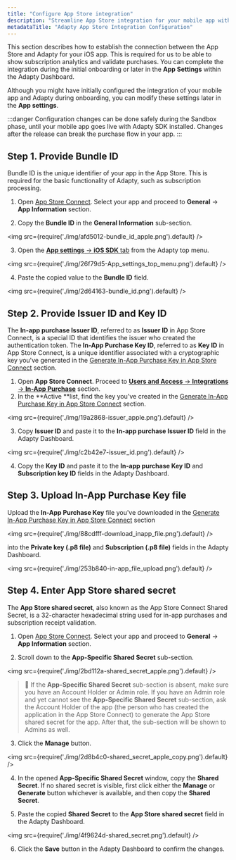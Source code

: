 ```yaml
---
title: "Configure App Store integration"
description: "Streamline App Store integration for your mobile app with Adapty, ensuring seamless validation of purchases and subscription updates. Learn how to input your app's configuration data from the App Store during initial onboarding or make changes later in the App Settings of the Adapty Dashboard"
metadataTitle: "Adapty App Store Integration Configuration"
---
```


This section describes how to establish the connection between the App Store and Adapty for your iOS app. This is required for us to be able to show subscription analytics and validate purchases. You can complete the integration during the initial onboarding or later in the **App Settings** within the Adapty Dashboard.

Although you might have initially configured the integration of your mobile app and Adapty during onboarding, you can modify these settings later in the **App settings**. 

:::danger
Configuration changes can be done safely during the Sandbox phase, until your mobile app goes live with Adapty SDK installed. Changes after the release can break the purchase flow in your app.
:::

## Step 1. Provide Bundle ID

Bundle ID is the unique identifier of your app in the App Store. This is required for the basic functionality of Adapty, such as subscription processing.

1. Open [App Store Connect](https://appstoreconnect.apple.com/apps). Select your app and proceed to **General** → **App Information** section.

2. Copy the **Bundle ID** in the **General Information** sub-section.

   
<img
  src={require('./img/afd5012-bundle_id_apple.png').default}
/>




3. Open the [**App settings** -> **iOS SDK** tab](https://app.adapty.io/settings/ios-sdk) from the Adapty top menu.

   
<img
  src={require('./img/26f79d5-App_settings_top_menu.png').default}
/>




4. Paste the copied value to the **Bundle ID** field.

   
<img
  src={require('./img/2d64163-bundle_id.png').default}
/>




## Step 2. Provide Issuer ID and Key ID

The **In-app purchase Issuer ID**, referred to as **Issuer ID** in App Store Connect, is a special ID that identifies the issuer who created the authentication token. The **In-App Purchase Key ID**, referred to as **Key ID** in App Store Connect, is a unique identifier associated with a cryptographic key you've generated in the [Generate In-App Purchase Key in App Store Connect](generate-in-app-purchase-key) section.  

1. Open **App Store Connect**. Proceed to [**Users and Access** → **Integrations** → **In-App Purchase**](https://appstoreconnect.apple.com/access/integrations/api/subs) section.
2. In the **Active **list, find the key you've created in the [Generate In-App Purchase Key in App Store Connect](generate-in-app-purchase-key) section.

   
<img
  src={require('./img/19a2868-issuer_apple.png').default}
/>



3. Copy **Issuer ID** and paste it to the **In-app purchase Issuer ID** field in the Adapty Dashboard.

   
<img
  src={require('./img/c2b42e7-issuer_id.png').default}
/>



4. Copy the **Key ID** and paste it to the **In-app purchase Key ID** and **Subscription key ID** fields in the Adapty Dashboard.

## Step 3. Upload In-App Purchase Key file

Upload the **In-App Purchase Key** file you've downloaded in the [Generate In-App Purchase Key in App Store Connect](generate-in-app-purchase-key) section 


<img
  src={require('./img/88cdfff-download_inapp_file.png').default}
/>





into the **Private key (.p8 file)** and **Subscription (.p8 file)** fields in the Adapty Dashboard.


<img
  src={require('./img/253b840-in-app_file_upload.png').default}
/>





## Step 4. Enter App Store shared secret

The **App Store shared secret**, also known as the App Store Connect Shared Secret, is a 32-character hexadecimal string used for in-app purchases and subscription receipt validation.  

1. Open [App Store Connect](https://appstoreconnect.apple.com/apps). Select your app and proceed to **General** → **App Information** section.

2. Scroll down to the **App-Specific Shared Secret** sub-section.

   
<img
  src={require('./img/2bd112a-shared_secret_apple.png').default}
/>




   > 📘 If the **App-Specific Shared Secret** sub-section is absent, make sure you have an Account Holder or Admin role. If you have an Admin role and yet cannot see the **App-Specific Shared Secret** sub-section, ask the Account Holder of the app (the person who has created the application in the App Store Connect) to generate the App Store shared secret for the app. After that, the sub-section will be shown to Admins as well.

3. Click the **Manage** button.

   
<img
  src={require('./img/2d8b4c0-shared_secret_apple_copy.png').default}
/>




4. In the opened **App-Specific Shared Secret** window, copy the **Shared Secret**. If no shared secret is visible, first click either the **Manage** or **Generate** button whichever is available, and then copy the **Shared Secret**.

5. Paste the copied **Shared Secret** to the **App Store shared secret** field in the Adapty Dashboard. 

   
<img
  src={require('./img/4f9624d-shared_secret.png').default}
/>




6. Click the **Save** button in the Adapty Dashboard to confirm the changes.